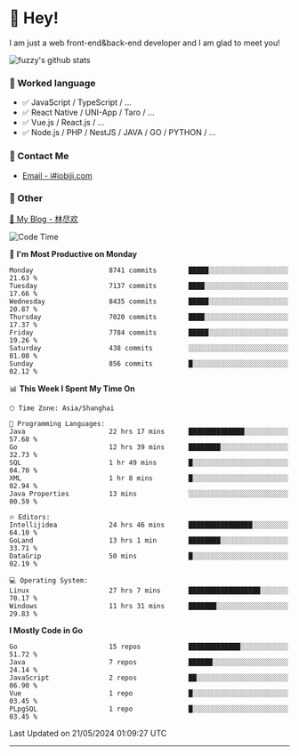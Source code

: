 # 👋 Hey!

I am just a web front-end&back-end developer and I am glad to meet you!

![fuzzy's github stats](https://github-readme-stats.vercel.app/api?username=JaydenForYou&&show_icons=true&&title_color=1abc9c&&icon_color=1abc9c)


### 📝 Worked language

- ✅ JavaScript / TypeScript / ...
- ✅ React Native / UNI-App / Taro / ...
- ✅ Vue.js / React.js / ...
- ✅ Node.js / PHP / NestJS / JAVA / GO / PYTHON / ...

### 📮 Contact Me

- [Email - i#iobiji.com](mailto:i@iobiji.com)


### 🤪 Other

[📌 My Blog - 林尽欢](https://iobiji.com)

<!--START_SECTION:waka-->
![Code Time](http://img.shields.io/badge/Code%20Time-595%20hrs%206%20mins-blue)

📅 **I'm Most Productive on Monday** 

```text
Monday                   8741 commits        █████░░░░░░░░░░░░░░░░░░░░   21.63 % 
Tuesday                  7137 commits        ████░░░░░░░░░░░░░░░░░░░░░   17.66 % 
Wednesday                8435 commits        █████░░░░░░░░░░░░░░░░░░░░   20.87 % 
Thursday                 7020 commits        ████░░░░░░░░░░░░░░░░░░░░░   17.37 % 
Friday                   7784 commits        █████░░░░░░░░░░░░░░░░░░░░   19.26 % 
Saturday                 438 commits         ░░░░░░░░░░░░░░░░░░░░░░░░░   01.08 % 
Sunday                   856 commits         █░░░░░░░░░░░░░░░░░░░░░░░░   02.12 % 
```


📊 **This Week I Spent My Time On** 

```text
🕑︎ Time Zone: Asia/Shanghai

💬 Programming Languages: 
Java                     22 hrs 17 mins      ██████████████░░░░░░░░░░░   57.68 % 
Go                       12 hrs 39 mins      ████████░░░░░░░░░░░░░░░░░   32.73 % 
SQL                      1 hr 49 mins        █░░░░░░░░░░░░░░░░░░░░░░░░   04.70 % 
XML                      1 hr 8 mins         █░░░░░░░░░░░░░░░░░░░░░░░░   02.94 % 
Java Properties          13 mins             ░░░░░░░░░░░░░░░░░░░░░░░░░   00.59 % 

🔥 Editors: 
Intellijidea             24 hrs 46 mins      ████████████████░░░░░░░░░   64.10 % 
GoLand                   13 hrs 1 min        ████████░░░░░░░░░░░░░░░░░   33.71 % 
DataGrip                 50 mins             █░░░░░░░░░░░░░░░░░░░░░░░░   02.19 % 

💻 Operating System: 
Linux                    27 hrs 7 mins       ██████████████████░░░░░░░   70.17 % 
Windows                  11 hrs 31 mins      ███████░░░░░░░░░░░░░░░░░░   29.83 % 
```

**I Mostly Code in Go** 

```text
Go                       15 repos            █████████████░░░░░░░░░░░░   51.72 % 
Java                     7 repos             ██████░░░░░░░░░░░░░░░░░░░   24.14 % 
JavaScript               2 repos             ██░░░░░░░░░░░░░░░░░░░░░░░   06.90 % 
Vue                      1 repo              █░░░░░░░░░░░░░░░░░░░░░░░░   03.45 % 
PLpgSQL                  1 repo              █░░░░░░░░░░░░░░░░░░░░░░░░   03.45 % 
```




 Last Updated on 21/05/2024 01:09:27 UTC
<!--END_SECTION:waka-->
---
